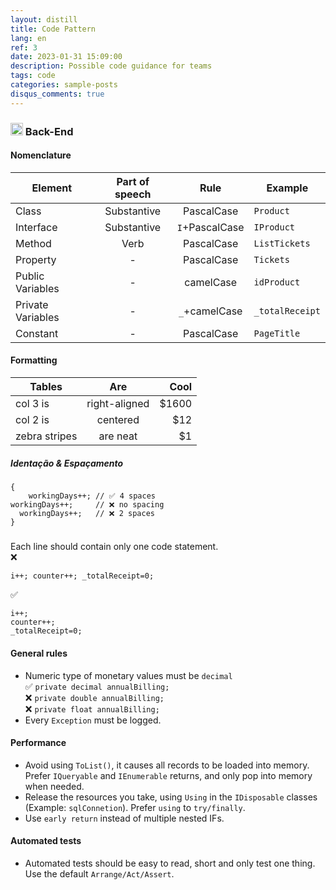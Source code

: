 ```yaml
---
layout: distill
title: Code Pattern
lang: en
ref: 3
date: 2023-01-31 15:09:00
description: Possible code guidance for teams
tags: code
categories: sample-posts
disqus_comments: true
---
```

### <img src="https://cdn-icons-png.flaticon.com/512/6132/6132221.png" width="20" height="20"> Back-End  

#### Nomenclature  

| **Element**        | **Part of speech** | **Rule**       | **Example**     |
| ------------------ |:------------------:|:--------------:| --------------- |
| Class              | Substantive        | PascalCase     | `Product`       |
| Interface          | Substantive        | `I`+PascalCase | `IProduct`      |
| Method             | Verb               | PascalCase     | `ListTickets`   |
| Property           | -                  | PascalCase     | `Tickets`       |
| Public Variables   | -                  | camelCase      | `idProduct`     |
| Private Variables  | -                  | `_`+camelCase  | `_totalReceipt` |
| Constant           | -                  | PascalCase     | `PageTitle`     |
  
  
#### Formatting  

| Tables        | Are           | Cool  |
| ------------- |:-------------:| -----:|
| col 3 is      | right-aligned | $1600 |
| col 2 is      | centered      |   $12 |
| zebra stripes | are neat      |    $1 |

##### Identação & Espaçamento  

```
{
    workingDays++; // ✅ 4 spaces
workingDays++;     // ❌ no spacing
  workingDays++;   // ❌ 2 spaces
}
```
#####   

Each line should contain only one code statement.  
❌  
```
i++; counter++; _totalReceipt=0;  
```

✅  
```
i++;  
counter++;  
_totalReceipt=0;  
```

#### General rules
- Numeric type of monetary values must be `decimal`  
✅ `private decimal annualBilling;`  
❌ `private double annualBilling;`  
❌ `private float annualBilling;`  
- Every `Exception` must be logged.  

#### Performance
- Avoid using `ToList()`, it causes all records to be loaded into memory. Prefer `IQueryable` and `IEnumerable` returns, and only pop into memory when needed.
- Release the resources you take, using `Using` in the `IDisposable` classes (Example: `sqlConnetion`). Prefer `using` to `try/finally`.
- Use `early return` instead of multiple nested IFs.

#### Automated tests
- Automated tests should be easy to read, short and only test one thing. Use the default `Arrange/Act/Assert`.